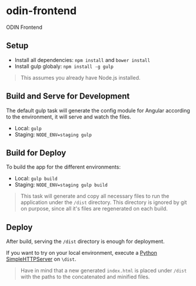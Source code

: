 # odin-frontend

ODIN Frontend

## Setup

- Install all dependencies: `npm install` and `bower install`
- Install gulp globaly: `npm install -g gulp`

> This assumes you already have Node.js installed.

## Build and Serve for Development

The default gulp task will generate the config module for Angular according to the environment, it will serve and watch the files.

- Local: `gulp`
- Staging: `NODE_ENV=staging gulp`

## Build for Deploy

To build the app for the different environments:

- Local: `gulp build`
- Staging: `NODE_ENV=staging gulp build`

> This task will generate and copy all necessary files to run the application under the `/dist` directory. This directory is ignored by git on purpose, since all it's files are regenerated on each build.

## Deploy

After build, serving the `/dist` directory is enough for deployment.

If you want to try on your local environment, execute a [Python SimpleHTTPServer](https://docs.python.org/2/library/simplehttpserver.html) on `\dist`.

> Have in mind that a new generated `index.html` is placed under `/dist` with the paths to the concatenated and minified files.

